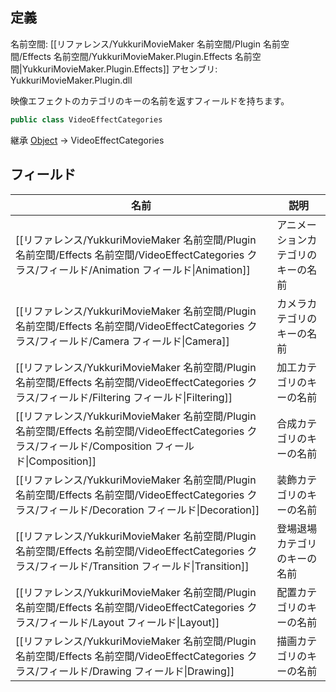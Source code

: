 ## 定義

名前空間: [[リファレンス/YukkuriMovieMaker 名前空間/Plugin 名前空間/Effects 名前空間/YukkuriMovieMaker.Plugin.Effects 名前空間|YukkuriMovieMaker.Plugin.Effects]]
アセンブリ: YukkuriMovieMaker.Plugin.dll

映像エフェクトのカテゴリのキーの名前を返すフィールドを持ちます。

```csharp
public class VideoEffectCategories
```

継承 [Object](https://learn.microsoft.com/ja-jp/dotnet/api/system.object) → VideoEffectCategories
## フィールド

| 名前                                                                                                                        | 説明                |
| ------------------------------------------------------------------------------------------------------------------------- | ----------------- |
| [[リファレンス/YukkuriMovieMaker 名前空間/Plugin 名前空間/Effects 名前空間/VideoEffectCategories クラス/フィールド/Animation フィールド\|Animation]]     | アニメーションカテゴリのキーの名前 |
| [[リファレンス/YukkuriMovieMaker 名前空間/Plugin 名前空間/Effects 名前空間/VideoEffectCategories クラス/フィールド/Camera フィールド\|Camera]]           | カメラカテゴリのキーの名前     |
| [[リファレンス/YukkuriMovieMaker 名前空間/Plugin 名前空間/Effects 名前空間/VideoEffectCategories クラス/フィールド/Filtering フィールド\|Filtering]]     | 加工カテゴリのキーの名前      |
| [[リファレンス/YukkuriMovieMaker 名前空間/Plugin 名前空間/Effects 名前空間/VideoEffectCategories クラス/フィールド/Composition フィールド\|Composition]] | 合成カテゴリのキーの名前      |
| [[リファレンス/YukkuriMovieMaker 名前空間/Plugin 名前空間/Effects 名前空間/VideoEffectCategories クラス/フィールド/Decoration フィールド\|Decoration]]   | 装飾カテゴリのキーの名前      |
| [[リファレンス/YukkuriMovieMaker 名前空間/Plugin 名前空間/Effects 名前空間/VideoEffectCategories クラス/フィールド/Transition フィールド\|Transition]]   | 登場退場カテゴリのキーの名前    |
| [[リファレンス/YukkuriMovieMaker 名前空間/Plugin 名前空間/Effects 名前空間/VideoEffectCategories クラス/フィールド/Layout フィールド\|Layout]]           | 配置カテゴリのキーの名前      |
| [[リファレンス/YukkuriMovieMaker 名前空間/Plugin 名前空間/Effects 名前空間/VideoEffectCategories クラス/フィールド/Drawing フィールド\|Drawing]]         | 描画カテゴリのキーの名前      |
